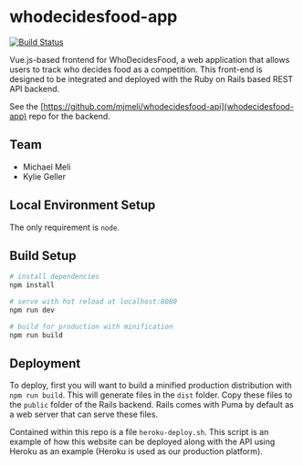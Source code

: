 # whodecidesfood-app
[![Build Status](https://travis-ci.org/mjmeli/whodecidesfood-app.svg?branch=master)](https://travis-ci.org/mjmeli/whodecidesfood-app)

Vue.js-based frontend for WhoDecidesFood, a web application that allows users to track who decides food as a competition. This front-end is designed to be integrated and deployed with the Ruby on Rails based REST API backend.

See the [https://github.com/mjmeli/whodecidesfood-api](whodecidesfood-app) repo for the backend.

## Team
* Michael Meli
* Kylie Geller

## Local Environment Setup
The only requirement is `node`.

## Build Setup

``` bash
# install dependencies
npm install

# serve with hot reload at localhost:8080
npm run dev

# build for production with minification
npm run build
```

## Deployment
To deploy, first you will want to build a minified production distribution with `npm run build`. This will generate files in the `dist` folder. Copy these files to the `public` folder of the Rails backend. Rails comes with Puma by default as a web server that can serve these files.

Contained within this repo is a file `heroku-deploy.sh`. This script is an example of how this website can be deployed along with the API using Heroku as an example (Heroku is used as our production platform).
